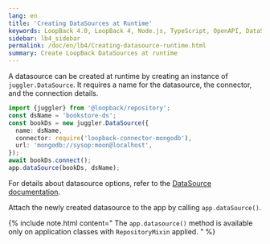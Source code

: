 ```yaml
---
lang: en
title: 'Creating DataSources at Runtime'
keywords: LoopBack 4.0, LoopBack 4, Node.js, TypeScript, OpenAPI, DataSource
sidebar: lb4_sidebar
permalink: /doc/en/lb4/Creating-datasource-runtime.html
summary: Create LoopBack DataSources at runtime
---
```


A datasource can be created at runtime by creating an instance of
`juggler.DataSource`. It requires a name for the datasource, the connector, and
the connection details.

```ts
import {juggler} from '@loopback/repository';
const dsName = 'bookstore-ds';
const bookDs = new juggler.DataSource({
  name: dsName,
  connector: require('loopback-connector-mongodb'),
  url: 'mongodb://sysop:moon@localhost',
});
await bookDs.connect();
app.dataSource(bookDs, dsName);
```

For details about datasource options, refer to the
[DataSource documentation](https://apidocs.loopback.io/loopback-datasource-juggler/#datasource).

Attach the newly created datasource to the app by calling `app.dataSource()`.

{% include note.html content="
The `app.datasource()` method is available only on application classes
with `RepositoryMixin` applied.
" %}
